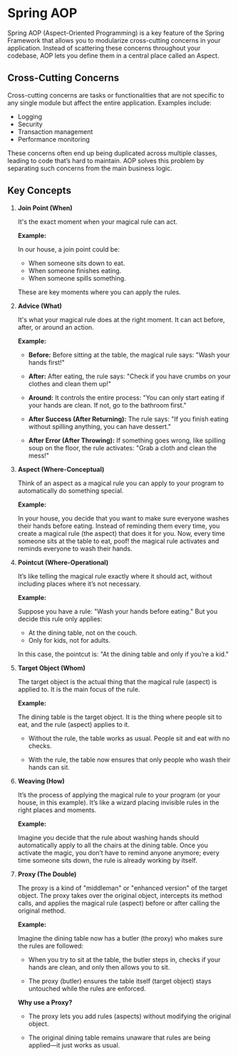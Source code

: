 # Spring AOP

Spring AOP (Aspect-Oriented Programming) is a key feature of the Spring Framework that allows you to modularize cross-cutting concerns in your application. Instead of scattering these concerns throughout your codebase, AOP lets you define them in a central place called an Aspect.

## Cross-Cutting Concerns

Cross-cutting concerns are tasks or functionalities that are not specific to any single module but affect the entire application. Examples include:

* Logging
* Security
* Transaction management
* Performance monitoring

These concerns often end up being duplicated across multiple classes, leading to code that’s hard to maintain. AOP solves this problem by separating such concerns from the main business logic.

## Key Concepts

1. **Join Point (When)**

   It's the exact moment when your magical rule can act.

   **Example:**

   In our house, a join point could be:

   * When someone sits down to eat.
   * When someone finishes eating.
   * When someone spills something.

   These are key moments where you can apply the rules.

2. **Advice (What)**

   It's what your magical rule does at the right moment. It can act before, after, or around an action.

   **Example:**

   * **Before:**
     Before sitting at the table, the magical rule says: "Wash your hands first!"

   * **After:**
     After eating, the rule says: "Check if you have crumbs on your clothes and clean them up!"

   * **Around:**
     It controls the entire process: "You can only start eating if your hands are clean. If not, go to the bathroom first."

   * **After Success (After Returning):**
     The rule says: "If you finish eating without spilling anything, you can have dessert."

   * **After Error (After Throwing):**
     If something goes wrong, like spilling soup on the floor, the rule activates: "Grab a cloth and clean the mess!"

3. **Aspect (Where-Conceptual)**

   Think of an aspect as a magical rule you can apply to your program to automatically do something special.

   **Example:**

   In your house, you decide that you want to make sure everyone washes their hands before eating. Instead of reminding them every time, you create a magical rule (the aspect) that does it for you. Now, every time someone sits at the table to eat, poof! the magical rule activates and reminds everyone to wash their hands.

4. **Pointcut (Where-Operational)**

   It’s like telling the magical rule exactly where it should act, without including places where it’s not necessary.

   **Example:**

   Suppose you have a rule: "Wash your hands before eating." But you decide this rule only applies:

   * At the dining table, not on the couch.
   * Only for kids, not for adults.

   In this case, the pointcut is: "At the dining table and only if you’re a kid."

5. **Target Object (Whom)**

   The target object is the actual thing that the magical rule (aspect) is applied to. It is the main focus of the rule.

   **Example:**

   The dining table is the target object. It is the thing where people sit to eat, and the rule (aspect) applies to it.

   * Without the rule, the table works as usual. People sit and eat with no checks.

   * With the rule, the table now ensures that only people who wash their hands can sit.

6. **Weaving (How)**

   It’s the process of applying the magical rule to your program (or your house, in this example). It’s like a wizard placing invisible rules in the right places and moments.

   **Example:**

   Imagine you decide that the rule about washing hands should automatically apply to all the chairs at the dining table. Once you activate the magic, you don’t have to remind anyone anymore; every time someone sits down, the rule is already working by itself.

7. **Proxy (The Double)**

   The proxy is a kind of "middleman" or "enhanced version" of the target object. The proxy takes over the original object, intercepts its method calls, and applies the magical rule (aspect) before or after calling the original method.

   **Example:**

   Imagine the dining table now has a butler (the proxy) who makes sure the rules are followed:

   * When you try to sit at the table, the butler steps in, checks if your hands are clean, and only then allows you to sit.

   * The proxy (butler) ensures the table itself (target object) stays untouched while the rules are enforced.

   **Why use a Proxy?**

   * The proxy lets you add rules (aspects) without modifying the original object.

   * The original dining table remains unaware that rules are being applied—it just works as usual.
